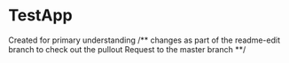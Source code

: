 # TestApp
Created for primary understanding 
/** changes as part of the readme-edit branch to check out the pullout Request to the master branch **/
